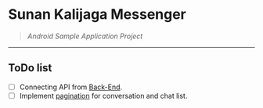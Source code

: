 # Sunan Kalijaga Messenger
> *Android Sample Application Project*

---

## ToDo list
- [ ] Connecting API from [Back-End](https://github.com/Modul-Chat/Back-End.git).
- [ ] Implement [pagination](https://developer.android.com/topic/libraries/architecture/paging/v3-network-db) for conversation and chat list.
